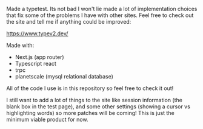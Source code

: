 Made a typetest. Its not bad I won't lie made a lot of implementation choices that fix some of the problems I have with other sites. Feel free to check out the site and tell me if anything could be improved:

https://www.typev2.dev/

Made with:
- Next.js (app router)
- Typescript react
- trpc
- planetscale (mysql relational database)


All of the code I use is in this repository so feel free to check it out! 

I still want to add a lot of things to the site like session information (the blank box in the test page), and some other settings (showing a cursor vs highlighting words) so more patches will be coming! This is just the minimum viable product for now.
